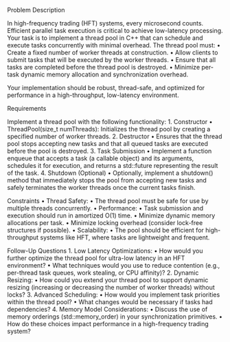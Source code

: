 Problem Description

In high-frequency trading (HFT) systems, every microsecond counts. Efficient parallel task execution is critical to achieve low-latency processing. Your task is to implement a thread pool in C++ that can schedule and execute tasks concurrently with minimal overhead. The thread pool must:
	•	Create a fixed number of worker threads at construction.
	•	Allow clients to submit tasks that will be executed by the worker threads.
	•	Ensure that all tasks are completed before the thread pool is destroyed.
	•	Minimize per-task dynamic memory allocation and synchronization overhead.

Your implementation should be robust, thread-safe, and optimized for performance in a high-throughput, low-latency environment.

Requirements

Implement a thread pool with the following functionality:
	1.	Constructor
	•	ThreadPool(size_t numThreads): Initializes the thread pool by creating a specified number of worker threads.
	2.	Destructor
	•	Ensures that the thread pool stops accepting new tasks and that all queued tasks are executed before the pool is destroyed.
	3.	Task Submission
	•	Implement a function enqueue that accepts a task (a callable object) and its arguments, schedules it for execution, and returns a std::future representing the result of the task.
	4.	Shutdown (Optional)
	•	Optionally, implement a shutdown() method that immediately stops the pool from accepting new tasks and safely terminates the worker threads once the current tasks finish.

Constraints
	•	Thread Safety:
	•	The thread pool must be safe for use by multiple threads concurrently.
	•	Performance:
	•	Task submission and execution should run in amortized O(1) time.
	•	Minimize dynamic memory allocations per task.
	•	Minimize locking overhead (consider lock-free structures if possible).
	•	Scalability:
	•	The pool should be efficient for high-throughput systems like HFT, where tasks are lightweight and frequent.

Follow-Up Questions
	1.	Low Latency Optimizations:
	•	How would you further optimize the thread pool for ultra-low latency in an HFT environment?
	•	What techniques would you use to reduce contention (e.g., per-thread task queues, work stealing, or CPU affinity)?
	2.	Dynamic Resizing:
	•	How could you extend your thread pool to support dynamic resizing (increasing or decreasing the number of worker threads) without locks?
	3.	Advanced Scheduling:
	•	How would you implement task priorities within the thread pool?
	•	What changes would be necessary if tasks had dependencies?
	4.	Memory Model Considerations:
	•	Discuss the use of memory orderings (std::memory_order) in your synchronization primitives.
	•	How do these choices impact performance in a high-frequency trading system?